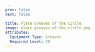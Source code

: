 ```yaml
---
prev: false
next: false

title: Plate Greaves of the Circle
image: plate-greaves-of-the-circle.png
attributes:
  Equipment Type: Greaves
  Required Level: 20
---
```


<MyItemComponent :item=$frontmatter />

